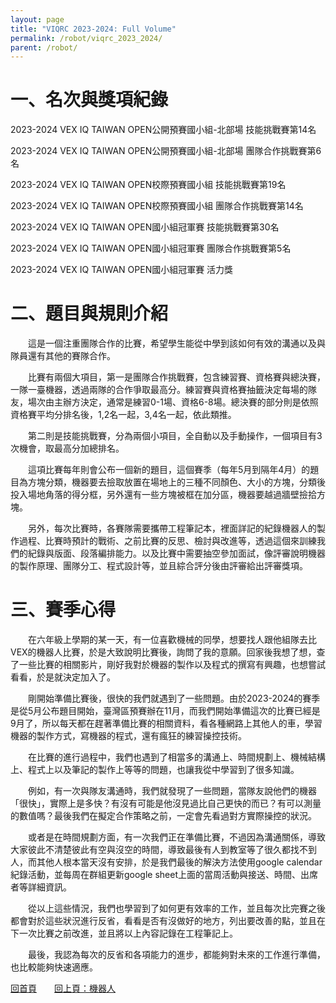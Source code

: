 ```yaml
---
layout: page
title: "VIQRC 2023-2024: Full Volume"
permalink: /robot/viqrc_2023_2024/
parent: /robot/
---
```

# 一、名次與獎項紀錄

2023-2024 VEX IQ TAIWAN OPEN公開預賽國小組-北部場 技能挑戰賽第14名

2023-2024 VEX IQ TAIWAN OPEN公開預賽國小組-北部場 團隊合作挑戰賽第6名

2023-2024 VEX IQ TAIWAN OPEN校際預賽國小組 技能挑戰賽第19名

2023-2024 VEX IQ TAIWAN OPEN校際預賽國小組 團隊合作挑戰賽第14名

2023-2024 VEX IQ TAIWAN OPEN國小組冠軍賽 技能挑戰賽第30名

2023-2024 VEX IQ TAIWAN OPEN國小組冠軍賽 團隊合作挑戰賽第5名

2023-2024 VEX IQ TAIWAN OPEN國小組冠軍賽 活力獎

# 二、題目與規則介紹

　　這是一個注重團隊合作的比賽，希望學生能從中學到該如何有效的溝通以及與隊員還有其他的賽隊合作。

　　比賽有兩個大項目，第一是團隊合作挑戰賽，包含練習賽、資格賽與總決賽，一隊一臺機器，透過兩隊的合作爭取最高分。練習賽與資格賽抽籤決定每場的隊友，場次由主辦方決定，通常是練習0-1場、資格6-8場。總決賽的部分則是依照資格賽平均分排名後，1,2名一起，3,4名一起，依此類推。

　　第二則是技能挑戰賽，分為兩個小項目，全自動以及手動操作，一個項目有3次機會，取最高分加總排名。

　　這項比賽每年則會公布一個新的題目，這個賽季（每年5月到隔年4月）的題目為方塊分類，機器要去撿取放置在場地上的三種不同顏色、大小的方塊，分類後投入場地角落的得分框，另外還有一些方塊被框在加分區，機器要越過牆壁撿拾方塊。

　　另外，每次比賽時，各賽隊需要攜帶工程筆記本，裡面詳記的紀錄機器人的製作過程、比賽時預計的戰術、之前比賽的反思、檢討與改進等，透過這個來訓練我們的紀錄與版面、段落編排能力。以及比賽中需要抽空參加面試，像評審說明機器的製作原理、團隊分工、程式設計等，並且綜合評分後由評審給出評審獎項。

# 三、賽季心得

　　在六年級上學期的某一天，有一位喜歡機械的同學，想要找人跟他組隊去比VEX的機器人比賽，於是大致說明比賽後，詢問了我的意願。回家後我想了想，查了一些比賽的相關影片，剛好我對於機器的製作以及程式的撰寫有興趣，也想嘗試看看，於是就決定加入了。

　　剛開始準備比賽後，很快的我們就遇到了一些問題。由於2023-2024的賽季是從5月公布題目開始，臺灣區預賽辦在11月，而我們開始準備這次的比賽已經是9月了，所以每天都在趕著準備比賽的相關資料，看各種網路上其他人的車，學習機器的製作方式，寫機器的程式，還有瘋狂的練習操控技術。

　　在比賽的進行過程中，我們也遇到了相當多的溝通上、時間規劃上、機械結構上、程式上以及筆記的製作上等等的問題，也讓我從中學習到了很多知識。

　　例如，有一次與隊友溝通時，我們就發現了一些問題，當隊友說他們的機器「很快」，實際上是多快？有沒有可能是他沒見過比自己更快的而已？有可以測量的數值嗎？最後我們在擬定合作策略之前，一定會先看過對方實際操控的狀況。

　　或者是在時間規劃方面，有一次我們正在準備比賽，不過因為溝通關係，導致大家彼此不清楚彼此有空與沒空的時間，導致最後有人到教室等了很久都找不到人，而其他人根本當天沒有安排，於是我們最後的解決方法使用google calendar紀錄活動，並每周在群組更新google sheet上面的當周活動與接送、時間、出席者等詳細資訊。

　　從以上這些情況，我們也學習到了如何更有效率的工作，並且每次比完賽之後都會對於這些狀況進行反省，看看是否有沒做好的地方，列出要改善的點，並且在下一次比賽之前改進，並且將以上內容記錄在工程筆記上。

　　最後，我認為每次的反省和各項能力的進步，都能夠對未來的工作進行準備，也比較能夠快速適應。

[回首頁](/activity_reflections/)　　[回上頁：機器人](/activity_reflections/robot/)